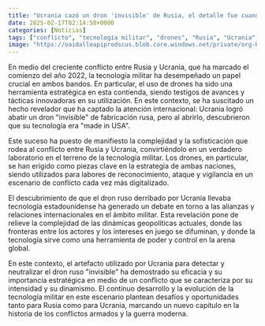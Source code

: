 ```yaml
---
title: "Ucrania cazó un dron 'invisible' de Rusia, el detalle fue cuando lo abrieron - 'made in USA'"
date: 2025-02-17T02:14:58+0000
categories: [Noticias]
tags: ["conflicto", "tecnología militar", "drones", "Rusia", "Ucrania", "geopolíticas", "alianzas internacionales"]
image: "https://oaidalleapiprodscus.blob.core.windows.net/private/org-HKmKxpuNw3Y88lm4EBrIPq0n/user-ZwiCXOggLL8ZNNKE2g7rXFmV/img-qJOWs5zGPt8wwcq1K8TX1ysD.png?st=2025-02-17T01%3A14%3A58Z&se=2025-02-17T03%3A14%3A58Z&sp=r&sv=2024-08-04&sr=b&rscd=inline&rsct=image/png&skoid=d505667d-d6c1-4a0a-bac7-5c84a87759f8&sktid=a48cca56-e6da-484e-a814-9c849652bcb3&skt=2025-02-16T15%3A52%3A02Z&ske=2025-02-17T15%3A52%3A02Z&sks=b&skv=2024-08-04&sig=WJwF3sMEE/0SlhRKTeCCutn81b7IpfeUlSrKdMsY9VY%3D"
---
```


En medio del creciente conflicto entre Rusia y Ucrania, que ha marcado el comienzo del año 2022, la tecnología militar ha desempeñado un papel crucial en ambos bandos. En particular, el uso de drones ha sido una herramienta estratégica en esta contienda, siendo testigos de avances y tácticas innovadoras en su utilización. En este contexto, se ha suscitado un hecho revelador que ha captado la atención internacional: Ucrania logró abatir un dron "invisible" de fabricación rusa, pero al abrirlo, descubrieron que su tecnología era "made in USA".

Este suceso ha puesto de manifiesto la complejidad y la sofisticación que rodea al conflicto entre Rusia y Ucrania, convirtiéndolo en un verdadero laboratorio en el terreno de la tecnología militar. Los drones, en particular, se han erigido como piezas clave en la estrategia de ambas naciones, siendo utilizados para labores de reconocimiento, ataque y vigilancia en un escenario de conflicto cada vez más digitalizado.

El descubrimiento de que el dron ruso derribado por Ucrania llevaba tecnología estadounidense ha generado un debate en torno a las alianzas y relaciones internacionales en el ámbito militar. Esta revelación pone de relieve la complejidad de las dinámicas geopolíticas actuales, donde las fronteras entre los actores y los intereses en juego se difuminan, y donde la tecnología sirve como una herramienta de poder y control en la arena global.

En este contexto, el artefacto utilizado por Ucrania para detectar y neutralizar el dron ruso "invisible" ha demostrado su eficacia y su importancia estratégica en medio de un conflicto que se caracteriza por su intensidad y su dinamismo. El continuo desarrollo y la evolución de la tecnología militar en este escenario plantean desafíos y oportunidades tanto para Rusia como para Ucrania, marcando un nuevo capítulo en la historia de los conflictos armados y la guerra moderna.
    